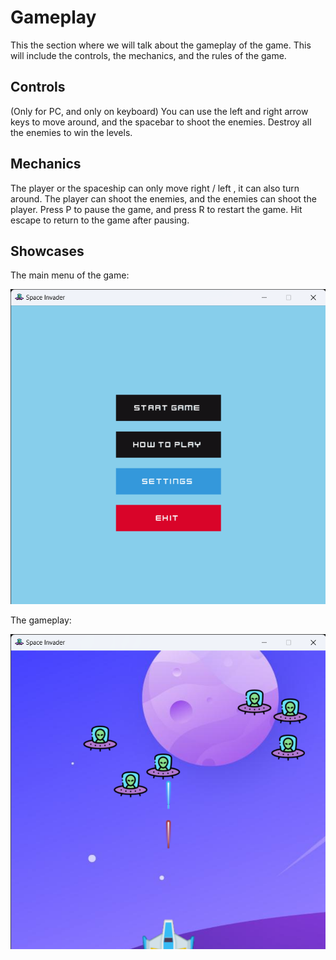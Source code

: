 
# Gameplay

This the section where we will talk about the gameplay of the game. This will include the controls, the mechanics, and the rules of the game.

## Controls

(Only for PC, and only on keyboard)
You can use the left and right arrow keys to move around, and the spacebar to shoot the enemies. 
Destroy all the enemies to win the levels.

## Mechanics

The player or the spaceship can only move right / left , it can also turn around. The player can shoot the enemies, and the enemies can shoot the player.
Press P to pause the game, and press R to restart the game.
Hit escape to return to the game after pausing.

## Showcases

The main menu of the game:

![Main Menu](showcases/main_menu.png)

The gameplay:

![Gameplay](showcases/gameplay.png)

